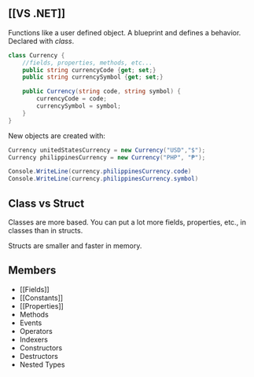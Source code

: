 [[VS .NET]]
---
Functions like a user defined object. A blueprint and defines a behavior.
Declared with *class*.

```c#
class Currency {
	//fields, properties, methods, etc...
	public string currencyCode {get; set;}
	public string currencySymbol {get; set;}

	public Currency(string code, string symbol) {
		currencyCode = code;
		currencySymbol = symbol;
	}
}
```

New objects are created with:
```c#
Currency unitedStatesCurrency = new Currency("USD","$");
Currency philippinesCurrency = new Currency("PHP", "₱");

Console.WriteLine(currency.philippinesCurrency.code)
Console.WriteLine(currency.philippinesCurrency.symbol)
```


## Class vs Struct
Classes are more based. You can put a lot more fields, properties, etc., in classes than in structs.

Structs are smaller and faster in memory.


## Members
- [[Fields]]
- [[Constants]]
- [[Properties]]
- Methods
- Events
- Operators
- Indexers
- Constructors
- Destructors
- Nested Types
